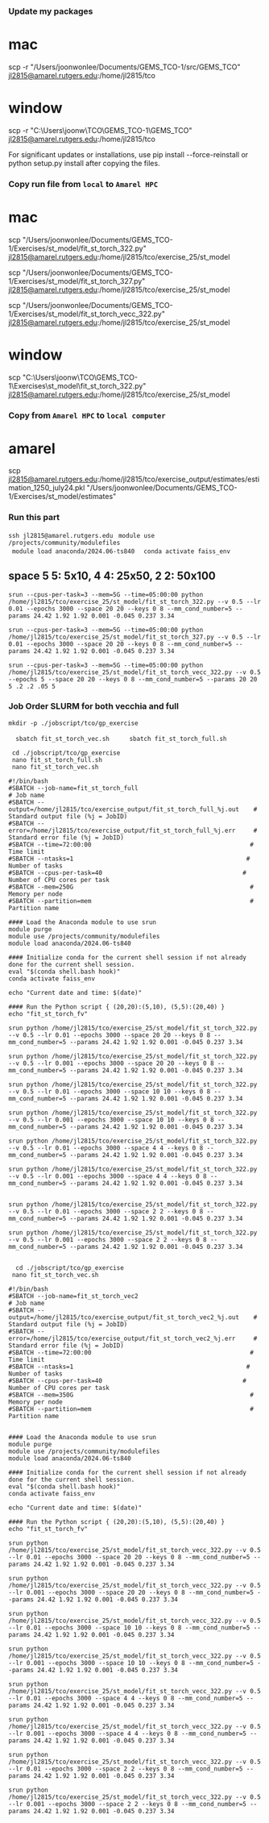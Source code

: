 ### Update my packages
# mac
scp -r "/Users/joonwonlee/Documents/GEMS_TCO-1/src/GEMS_TCO" jl2815@amarel.rutgers.edu:/home/jl2815/tco

# window
scp -r "C:\Users\joonw\TCO\GEMS_TCO-1\GEMS_TCO" jl2815@amarel.rutgers.edu:/home/jl2815/tco

For significant updates or installations, use pip install --force-reinstall or python setup.py install after copying the files.

### Copy run file from ```local``` to ```Amarel HPC```

# mac
scp "/Users/joonwonlee/Documents/GEMS_TCO-1/Exercises/st_model/fit_st_torch_322.py" jl2815@amarel.rutgers.edu:/home/jl2815/tco/exercise_25/st_model

scp "/Users/joonwonlee/Documents/GEMS_TCO-1/Exercises/st_model/fit_st_torch_327.py" jl2815@amarel.rutgers.edu:/home/jl2815/tco/exercise_25/st_model

scp "/Users/joonwonlee/Documents/GEMS_TCO-1/Exercises/st_model/fit_st_torch_vecc_322.py" jl2815@amarel.rutgers.edu:/home/jl2815/tco/exercise_25/st_model

# window
scp "C:\Users\joonw\TCO\GEMS_TCO-1\Exercises\st_model\fit_st_torch_322.py" jl2815@amarel.rutgers.edu:/home/jl2815/tco/exercise_25/st_model

### Copy from ```Amarel HPC``` to ```local computer```

# amarel
scp jl2815@amarel.rutgers.edu:/home/jl2815/tco/exercise_output/estimates/estimation_1250_july24.pkl "/Users/joonwonlee/Documents/GEMS_TCO-1/Exercises/st_model/estimates"

### Run this part
```ssh jl2815@amarel.rutgers.edu```
```  module use /projects/community/modulefiles  ```           
```  module load anaconda/2024.06-ts840  ``` 
```  conda activate faiss_env   ```


## space 5 5: 5x10, 4 4: 25x50, 2 2: 50x100


``` srun --cpus-per-task=3 --mem=5G --time=05:00:00 python /home/jl2815/tco/exercise_25/st_model/fit_st_torch_322.py --v 0.5 --lr 0.01 --epochs 3000 --space 20 20 --keys 0 8 --mm_cond_number=5 --params 24.42 1.92 1.92 0.001 -0.045 0.237 3.34   ```

``` srun --cpus-per-task=3 --mem=5G --time=05:00:00 python /home/jl2815/tco/exercise_25/st_model/fit_st_torch_327.py --v 0.5 --lr 0.01 --epochs 3000 --space 20 20 --keys 0 8 --mm_cond_number=5 --params 24.42 1.92 1.92 0.001 -0.045 0.237 3.34   ```


``` srun --cpus-per-task=3 --mem=5G --time=05:00:00 python /home/jl2815/tco/exercise_25/st_model/fit_st_torch_vecc_322.py --v 0.5 --epochs 5 --space 20 20 --keys 0 8 --mm_cond_number=5 --params 20 20 5 .2 .2 .05 5  ```

### Job Order SLURM for both vecchia and full
```mkdir -p ./jobscript/tco/gp_exercise```     

```   sbatch fit_st_torch_vec.sh   ```
```    sbatch fit_st_torch_full.sh    ``` 


```  cd ./jobscript/tco/gp_exercise  ```                             
```  nano fit_st_torch_full.sh  ```        
```  nano fit_st_torch_vec.sh  ```    

``` 
#!/bin/bash
#SBATCH --job-name=fit_st_torch_full                                  # Job name
#SBATCH --output=/home/jl2815/tco/exercise_output/fit_st_torch_full_%j.out    # Standard output file (%j = JobID)
#SBATCH --error=/home/jl2815/tco/exercise_output/fit_st_torch_full_%j.err     # Standard error file (%j = JobID)
#SBATCH --time=72:00:00                                            # Time limit
#SBATCH --ntasks=1                                                # Number of tasks
#SBATCH --cpus-per-task=40                                       # Number of CPU cores per task
#SBATCH --mem=250G                                                 # Memory per node
#SBATCH --partition=mem                                            # Partition name

#### Load the Anaconda module to use srun 
module purge                                              
module use /projects/community/modulefiles                 
module load anaconda/2024.06-ts840 

#### Initialize conda for the current shell session if not already done for the current shell session.
eval "$(conda shell.bash hook)"
conda activate faiss_env

echo "Current date and time: $(date)"

#### Run the Python script { (20,20):(5,10), (5,5):(20,40) }
echo "fit_st_torch_fv"

srun python /home/jl2815/tco/exercise_25/st_model/fit_st_torch_322.py --v 0.5 --lr 0.01 --epochs 3000 --space 20 20 --keys 0 8 --mm_cond_number=5 --params 24.42 1.92 1.92 0.001 -0.045 0.237 3.34 

srun python /home/jl2815/tco/exercise_25/st_model/fit_st_torch_322.py --v 0.5 --lr 0.001 --epochs 3000 --space 20 20 --keys 0 8 --mm_cond_number=5 --params 24.42 1.92 1.92 0.001 -0.045 0.237 3.34 

srun python /home/jl2815/tco/exercise_25/st_model/fit_st_torch_322.py --v 0.5 --lr 0.01 --epochs 3000 --space 10 10 --keys 0 8 --mm_cond_number=5 --params 24.42 1.92 1.92 0.001 -0.045 0.237 3.34 

srun python /home/jl2815/tco/exercise_25/st_model/fit_st_torch_322.py --v 0.5 --lr 0.001 --epochs 3000 --space 10 10 --keys 0 8 --mm_cond_number=5 --params 24.42 1.92 1.92 0.001 -0.045 0.237 3.34 

srun python /home/jl2815/tco/exercise_25/st_model/fit_st_torch_322.py --v 0.5 --lr 0.01 --epochs 3000 --space 4 4 --keys 0 8 --mm_cond_number=5 --params 24.42 1.92 1.92 0.001 -0.045 0.237 3.34 

srun python /home/jl2815/tco/exercise_25/st_model/fit_st_torch_322.py --v 0.5 --lr 0.001 --epochs 3000 --space 4 4 --keys 0 8 --mm_cond_number=5 --params 24.42 1.92 1.92 0.001 -0.045 0.237 3.34 


srun python /home/jl2815/tco/exercise_25/st_model/fit_st_torch_322.py --v 0.5 --lr 0.01 --epochs 3000 --space 2 2 --keys 0 8 --mm_cond_number=5 --params 24.42 1.92 1.92 0.001 -0.045 0.237 3.34 

srun python /home/jl2815/tco/exercise_25/st_model/fit_st_torch_322.py --v 0.5 --lr 0.001 --epochs 3000 --space 2 2 --keys 0 8 --mm_cond_number=5 --params 24.42 1.92 1.92 0.001 -0.045 0.237 3.34 


```


```   cd ./jobscript/tco/gp_exercise   ```                          
```  nano fit_st_torch_vec.sh  ```         


``` 
#!/bin/bash
#SBATCH --job-name=fit_st_torch_vec2                                  # Job name
#SBATCH --output=/home/jl2815/tco/exercise_output/fit_st_torch_vec2_%j.out    # Standard output file (%j = JobID)
#SBATCH --error=/home/jl2815/tco/exercise_output/fit_st_torch_vec2_%j.err     # Standard error file (%j = JobID)
#SBATCH --time=72:00:00                                            # Time limit
#SBATCH --ntasks=1                                                # Number of tasks
#SBATCH --cpus-per-task=40                                       # Number of CPU cores per task
#SBATCH --mem=350G                                                 # Memory per node
#SBATCH --partition=mem                                            # Partition name


#### Load the Anaconda module to use srun 
module purge                                              
module use /projects/community/modulefiles                 
module load anaconda/2024.06-ts840 

#### Initialize conda for the current shell session if not already done for the current shell session.
eval "$(conda shell.bash hook)"
conda activate faiss_env

echo "Current date and time: $(date)"

#### Run the Python script { (20,20):(5,10), (5,5):(20,40) }
echo "fit_st_torch_fv"

srun python /home/jl2815/tco/exercise_25/st_model/fit_st_torch_vecc_322.py --v 0.5 --lr 0.01 --epochs 3000 --space 20 20 --keys 0 8 --mm_cond_number=5 --params 24.42 1.92 1.92 0.001 -0.045 0.237 3.34 

srun python /home/jl2815/tco/exercise_25/st_model/fit_st_torch_vecc_322.py --v 0.5 --lr 0.001 --epochs 3000 --space 20 20 --keys 0 8 --mm_cond_number=5 --params 24.42 1.92 1.92 0.001 -0.045 0.237 3.34

srun python /home/jl2815/tco/exercise_25/st_model/fit_st_torch_vecc_322.py --v 0.5 --lr 0.01 --epochs 3000 --space 10 10 --keys 0 8 --mm_cond_number=5 --params 24.42 1.92 1.92 0.001 -0.045 0.237 3.34 

srun python /home/jl2815/tco/exercise_25/st_model/fit_st_torch_vecc_322.py --v 0.5 --lr 0.001 --epochs 3000 --space 10 10 --keys 0 8 --mm_cond_number=5 --params 24.42 1.92 1.92 0.001 -0.045 0.237 3.34

srun python /home/jl2815/tco/exercise_25/st_model/fit_st_torch_vecc_322.py --v 0.5 --lr 0.01 --epochs 3000 --space 4 4 --keys 0 8 --mm_cond_number=5 --params 24.42 1.92 1.92 0.001 -0.045 0.237 3.34 

srun python /home/jl2815/tco/exercise_25/st_model/fit_st_torch_vecc_322.py --v 0.5 --lr 0.001 --epochs 3000 --space 4 4 --keys 0 8 --mm_cond_number=5 --params 24.42 1.92 1.92 0.001 -0.045 0.237 3.34

srun python /home/jl2815/tco/exercise_25/st_model/fit_st_torch_vecc_322.py --v 0.5 --lr 0.01 --epochs 3000 --space 2 2 --keys 0 8 --mm_cond_number=5 --params 24.42 1.92 1.92 0.001 -0.045 0.237 3.34 

srun python /home/jl2815/tco/exercise_25/st_model/fit_st_torch_vecc_322.py --v 0.5 --lr 0.001 --epochs 3000 --space 2 2 --keys 0 8 --mm_cond_number=5 --params 24.42 1.92 1.92 0.001 -0.045 0.237 3.34


```